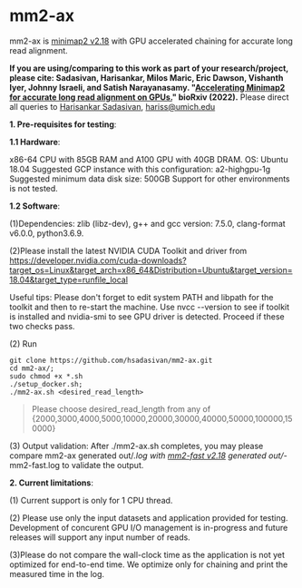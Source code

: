 # mm2-ax
 
mm2-ax is [minimap2 v2.18](https://github.com/lh3/minimap2/tree/7bc87b4175dcf3b6df7d4f6ae9db5f3eadd30302) with GPU accelerated chaining for accurate long read alignment.

**If you are using/comparing to this work as part of your research/project, please cite: Sadasivan, Harisankar, Milos Maric, Eric Dawson, Vishanth Iyer, Johnny Israeli, and Satish Narayanasamy. "[Accelerating Minimap2 for accurate long read alignment on GPUs.](https://www.biorxiv.org/content/10.1101/2022.03.09.483575v1.full.pdf)" bioRxiv (2022).**
Please direct all queries to [Harisankar Sadasivan](https://github.com/harisankarsadasivan?tab=repositories), hariss@umich.edu


**1. Pre-requisites for testing**:

**1.1 Hardware**:

x86-64 CPU with 85GB RAM and A100 GPU with 40GB DRAM. OS:  Ubuntu 18.04
Suggested GCP instance with this configuration: a2-highgpu-1g
Suggested minimum data disk size: 500GB
Support for other environments is not tested.

**1.2 Software**:


(1)Dependencies: zlib (libz-dev), g++ and gcc version: 7.5.0, clang-format v6.0.0, python3.6.9. 

(2)Please install the latest NVIDIA CUDA Toolkit and driver from https://developer.nvidia.com/cuda-downloads?target_os=Linux&target_arch=x86_64&Distribution=Ubuntu&target_version=18.04&target_type=runfile_local

Useful tips: Please don't forget to edit system PATH and libpath for the toolkit and then to re-start the machine. Use nvcc --version to see if toolkit is installed and nvidia-smi to see GPU driver is detected. Proceed if these two checks pass. 


(2) Run 
```
git clone https://github.com/hsadasivan/mm2-ax.git
cd mm2-ax/;
sudo chmod +x *.sh
./setup_docker.sh;
./mm2-ax.sh <desired_read_length>
```
>Please choose desired_read_length from any of {2000,3000,4000,5000,10000,20000,30000,40000,50000,100000,150000}

(3) Output validation: After ./mm2-ax.sh completes, you may please compare mm2-ax generated out/*.log with [mm2-fast v2.18](https://github.com/lh3/minimap2/tree/d6e6811a0f797e2a8391b02497b99739e7a14c31) generated out/*-mm2-fast.log to validate the output.


**2. Current limitations**:

(1) Current support is only for 1 CPU thread.

(2) Please use only the input datasets and application provided for testing. Development of concurent GPU I/O management is in-progress and future releases will support any input number of reads.

(3)Please do not compare the wall-clock time as the application is not yet optimized for end-to-end time. We optimize only for chaining and print the measured time in the log.

